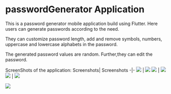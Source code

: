 # passwordGenerator Application 

This is a password generator mobile application build using Flutter. Here users can generate passwords according to the need.

They can customize password length, add and remove  symbols, numbers, uppercase and lowercase alphabets in the password. 

The generated password values are random. Further,they can edit the password.

ScreenShots of the application:
Screenshots| Screenshots
-|-
![](/images/1.png)   |  ![](/images/2.png)
![](/images/4.png)    | ![](/images/3.png)
![](/images/5.png)    | ![](/images/6.png)

![](/images/7.png)